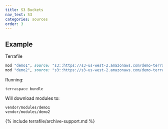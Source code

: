 ```yaml
---
title: S3 Buckets
nav_text: S3
categories: sources
order: 3
---
```


## Example

Terrafile

```ruby
mod "demo1", source: "s3::https://s3-us-west-2.amazonaws.com/demo-terraform-test/modules/example-module.tgz"
mod "demo2", source: "s3::https://s3-us-west-2.amazonaws.com/demo-terraform-test/modules/example-module.zip"
```

Running:

    terraspace bundle

Will download modules to:

    vendor/modules/demo1
    vendor/modules/demo2

{% include terrafile/archive-support.md %}
